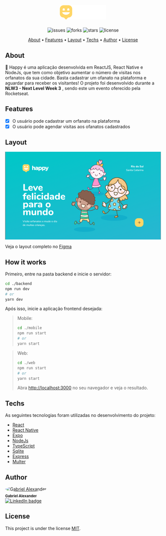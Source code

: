 <h1 align="center">
    <a href="https://moveit-gabriel-alexander10.vercel.app/">
        <img src="./web/src/images/logo.svg" alt="Moveit" width="150px" /></a>
</h1>
<p align="center">
    <img src="https://img.shields.io/github/issues/Gabriel-Alexander10/Happy" alt="issues" />
    <img src="https://img.shields.io/github/forks/Gabriel-Alexander10/Happy" alt="forks" />
    <img src="https://img.shields.io/github/stars/Gabriel-Alexander10/Happy" alt="stars" />
    <img src="https://img.shields.io/github/license/Gabriel-Alexander10/Happy" alt="license" />
</p>

<p align="center">
 <a href="#about">About</a> • 
 <a href="#features">Features</a> • 
 <a href="#layout">Layout</a> • 
 <a href="#techs">Techs</a> • 
 <a href="#author">Author</a> • 
 <a href="#license">License</a>
</p>

## About

🚀 Happy é uma aplicação desenvolvida em ReactJS, React Native e NodeJs, que tem como objetivo aumentar o número de visitas nos orfanatos da sua cidade. Basta cadastrar um ofanato na plataforma e aguardar para receber os visitantes! O projeto foi desenvolvido durante a **NLW3 - Next Level Week 3** , sendo este um evento oferecido pela Rocketseat.

## Features

- [x] O usuário pode cadastrar um orfanato na plataforma
- [x] O usuário pode agendar visitas aos ofanatos cadastrados

## Layout
<p align="center">
  <img src="./web/src/images/LandingPage.png" align="center" alt="Landing Page" />
</p> 

Veja o layout completo no 
<a href="https://www.figma.com/file/fmJxjEFFQY5rM5I1bdOUj5/Happy-Web-(Copy)">
Figma
</a>

## How it works

Primeiro, entre na pasta backend e inicie o servidor:

```bash
cd ./backend
npm run dev
# or
yarn dev
```
Após isso, inicie a aplicação frontend desejada:  
> Mobile:
> ```bash
> cd ./mobile
> npm run start
> # or
> yarn start
> ```

> Web:
> ```bash
> cd ./web
> npm run start
> # or
> yarn start
> ```
> Abra [http://localhost:3000](http://localhost:3000) no seu navegador e veja o resultado.

## Techs

As seguintes tecnologias foram utilizadas no desenvolvimento do projeto:

- [React](https://reactjs.org/)
- [React Native](https://reactnative.dev/)
- [Expo](https://expo.io/)
- [NodeJs](https://nodejs.dev/)
- [TypeScript](https://www.typescriptlang.org/)
- [Sqlite](https://www.sqlite.org/index.html)
- [Express](https://expressjs.com/pt-br/)
- [Multer](https://www.npmjs.com/package/multer)

## Author

<a href="https://www.linkedin.com/in/gabriel-alexander-abb90a1b6/" >
 <img style="border-radius: 50%;" src="https://media-exp1.licdn.com/dms/image/C5603AQG3jlBthcVVqg/profile-displayphoto-shrink_200_200/0/1603548566092?e=1620259200&v=beta&t=15W8RT5E1u6lnNpJgP6D-7gdse4Busx49A-BtnFtVOw" width="100px;" alt="Gabriel Alexander"/>
 <br />
 <sub><b>Gabriel Alexander</b></sub></a>    
<br />
<a href="https://www.linkedin.com/in/gabriel-alexander-abb90a1b6/">
   <img src="https://img.shields.io/badge/Gabriel%20Alexander-blue?style=flat&logo=linkedin&link=https://www.linkedin.com/in/gabriel-alexander-abb90a1b6/" alt="LinkedIn badge" /> 
</a>

## License

This project is under the license [MIT](./LICENSE).
